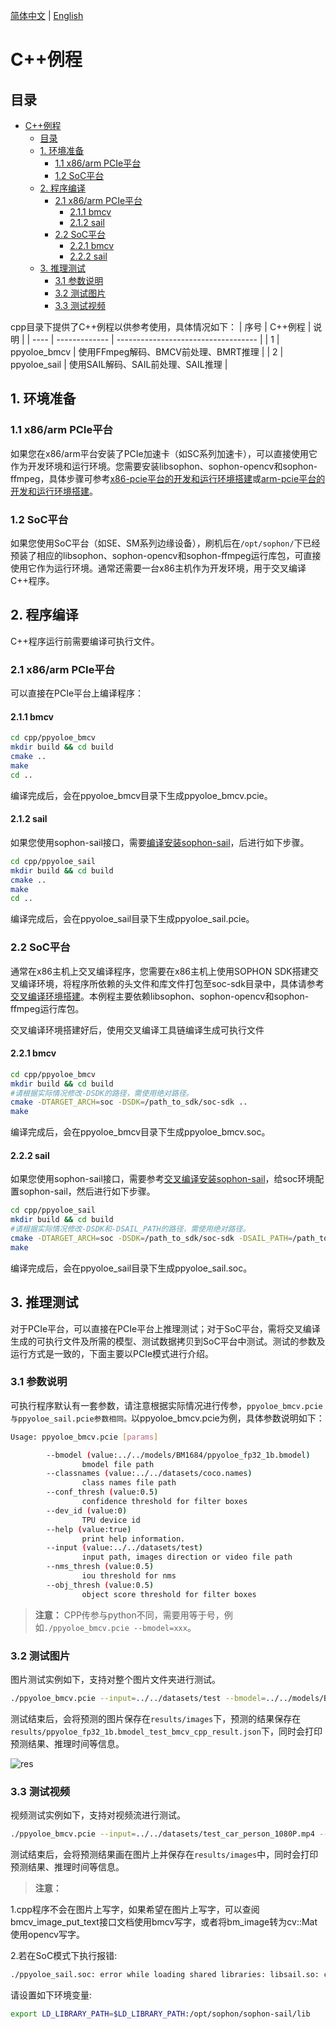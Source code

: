 [简体中文](./README.md) | [English](./README_EN.md)

# C++例程

## 目录

- [C++例程](#c例程)
  - [目录](#目录)
  - [1. 环境准备](#1-环境准备)
    - [1.1 x86/arm PCIe平台](#11-x86arm-pcie平台)
    - [1.2 SoC平台](#12-soc平台)
  - [2. 程序编译](#2-程序编译)
    - [2.1 x86/arm PCIe平台](#21-x86arm-pcie平台)
      - [2.1.1 bmcv](#211-bmcv)
      - [2.1.2 sail](#212-sail)
    - [2.2 SoC平台](#22-soc平台)
      - [2.2.1 bmcv](#221-bmcv)
      - [2.2.2 sail](#222-sail)
  - [3. 推理测试](#3-推理测试)
    - [3.1 参数说明](#31-参数说明)
    - [3.2 测试图片](#32-测试图片)
    - [3.3 测试视频](#33-测试视频)

cpp目录下提供了C++例程以供参考使用，具体情况如下：
| 序号  | C++例程       | 说明                                 |
| ---- | ------------- | ----------------------------------- |
| 1    | ppyoloe_bmcv  | 使用FFmpeg解码、BMCV前处理、BMRT推理  |
| 2    | ppyoloe_sail  | 使用SAIL解码、SAIL前处理、SAIL推理     |

## 1. 环境准备
### 1.1 x86/arm PCIe平台
如果您在x86/arm平台安装了PCIe加速卡（如SC系列加速卡），可以直接使用它作为开发环境和运行环境。您需要安装libsophon、sophon-opencv和sophon-ffmpeg，具体步骤可参考[x86-pcie平台的开发和运行环境搭建](../../../docs/Environment_Install_Guide.md#3-x86-pcie平台的开发和运行环境搭建)或[arm-pcie平台的开发和运行环境搭建](../../../docs/Environment_Install_Guide.md#5-arm-pcie平台的开发和运行环境搭建)。

### 1.2 SoC平台
如果您使用SoC平台（如SE、SM系列边缘设备），刷机后在`/opt/sophon/`下已经预装了相应的libsophon、sophon-opencv和sophon-ffmpeg运行库包，可直接使用它作为运行环境。通常还需要一台x86主机作为开发环境，用于交叉编译C++程序。


## 2. 程序编译
C++程序运行前需要编译可执行文件。
### 2.1 x86/arm PCIe平台
可以直接在PCIe平台上编译程序：
#### 2.1.1 bmcv
```bash
cd cpp/ppyoloe_bmcv
mkdir build && cd build
cmake ..
make
cd ..
```
编译完成后，会在ppyoloe_bmcv目录下生成ppyoloe_bmcv.pcie。

#### 2.1.2 sail
如果您使用sophon-sail接口，需要[编译安装sophon-sail](../../../docs/Environment_Install_Guide.md#33-编译安装sophon-sail)，后进行如下步骤。
```bash
cd cpp/ppyoloe_sail
mkdir build && cd build
cmake ..
make
cd ..
```
编译完成后，会在ppyoloe_sail目录下生成ppyoloe_sail.pcie。

### 2.2 SoC平台
通常在x86主机上交叉编译程序，您需要在x86主机上使用SOPHON SDK搭建交叉编译环境，将程序所依赖的头文件和库文件打包至soc-sdk目录中，具体请参考[交叉编译环境搭建](../../../docs/Environment_Install_Guide.md#41-交叉编译环境搭建)。本例程主要依赖libsophon、sophon-opencv和sophon-ffmpeg运行库包。

交叉编译环境搭建好后，使用交叉编译工具链编译生成可执行文件
#### 2.2.1 bmcv
```bash
cd cpp/ppyoloe_bmcv
mkdir build && cd build
#请根据实际情况修改-DSDK的路径，需使用绝对路径。
cmake -DTARGET_ARCH=soc -DSDK=/path_to_sdk/soc-sdk ..
make
```
编译完成后，会在ppyoloe_bmcv目录下生成ppyoloe_bmcv.soc。

#### 2.2.2 sail
如果您使用sophon-sail接口，需要参考[交叉编译安装sophon-sail](../../../docs/Environment_Install_Guide.md#42-交叉编译安装sophon-sail)，给soc环境配置sophon-sail，然后进行如下步骤。
```bash
cd cpp/ppyoloe_sail
mkdir build && cd build
#请根据实际情况修改-DSDK和-DSAIL_PATH的路径，需使用绝对路径。
cmake -DTARGET_ARCH=soc -DSDK=/path_to_sdk/soc-sdk -DSAIL_PATH=/path_to_sail/sophon-sail/build_soc/sophon-sail ..
make
```
编译完成后，会在ppyoloe_sail目录下生成ppyoloe_sail.soc。

## 3. 推理测试
对于PCIe平台，可以直接在PCIe平台上推理测试；对于SoC平台，需将交叉编译生成的可执行文件及所需的模型、测试数据拷贝到SoC平台中测试。测试的参数及运行方式是一致的，下面主要以PCIe模式进行介绍。

### 3.1 参数说明
可执行程序默认有一套参数，请注意根据实际情况进行传参，`ppyoloe_bmcv.pcie与ppyoloe_sail.pcie参数相同。`以ppyoloe_bmcv.pcie为例，具体参数说明如下：
```bash
Usage: ppyoloe_bmcv.pcie [params]

        --bmodel (value:../../models/BM1684/ppyoloe_fp32_1b.bmodel)
                bmodel file path
        --classnames (value:../../datasets/coco.names)
                class names file path
        --conf_thresh (value:0.5)
                confidence threshold for filter boxes
        --dev_id (value:0)
                TPU device id
        --help (value:true)
                print help information.
        --input (value:../../datasets/test)
                input path, images direction or video file path
        --nms_thresh (value:0.5)
                iou threshold for nms
        --obj_thresh (value:0.5)
                object score threshold for filter boxes
```
> **注意：** CPP传参与python不同，需要用等于号，例如`./ppyoloe_bmcv.pcie --bmodel=xxx`。

### 3.2 测试图片
图片测试实例如下，支持对整个图片文件夹进行测试。
```bash
./ppyoloe_bmcv.pcie --input=../../datasets/test --bmodel=../../models/BM1684X/ppyoloe_fp32_1b.bmodel --dev_id=0 --conf_thresh=0.5 --nms_thresh=0.6 --classnames=../../datasets/coco.names
```
测试结束后，会将预测的图片保存在`results/images`下，预测的结果保存在`results/ppyoloe_fp32_1b.bmodel_test_bmcv_cpp_result.json`下，同时会打印预测结果、推理时间等信息。

![res](../pics/zidane_cpp_bmcv.jpg)

### 3.3 测试视频
视频测试实例如下，支持对视频流进行测试。
```bash
./ppyoloe_bmcv.pcie --input=../../datasets/test_car_person_1080P.mp4 --bmodel=../../models/BM1684/ppyoloe_fp32_1b.bmodel --dev_id=0 --conf_thresh=0.5 --nms_thresh=0.6 --classnames=../../datasets/coco.names
```
测试结束后，会将预测结果画在图片上并保存在`results/images`中，同时会打印预测结果、推理时间等信息。


>**注意：**

1.cpp程序不会在图片上写字，如果希望在图片上写字，可以查阅bmcv_image_put_text接口文档使用bmcv写字，或者将bm_image转为cv::Mat使用opencv写字。

2.若在SoC模式下执行报错:
```bash
./ppyoloe_sail.soc: error while loading shared libraries: libsail.so: cannot open shared object file: No such file or directory
```
请设置如下环境变量:
```bash
export LD_LIBRARY_PATH=$LD_LIBRARY_PATH:/opt/sophon/sophon-sail/lib
```
